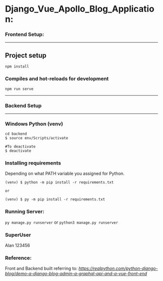 # Django_Vue_Apollo_Blog_Application:


### Frontend Setup:
___________________________
## Project setup
```
npm install
```

### Compiles and hot-reloads for development
```
npm run serve
```

___________________________
### Backend Setup
___________________________

### Windows Python (venv)
```
cd backend
$ source env/Scripts/activate

#To deactivate
$ deactivate
```

### Installing requirements
Depending on what PATH variable you assigned for Python.
```
(venv) $ python -m pip install -r requirements.txt

or

(venv) $ py -m pip install -r requirements.txt

```

### Running Server:
`py manage.py runserver`
or
`python3 manage.py runserver`


### SuperUser
Alan
123456


### Reference:
Front and Backend built referring to: 
*https://realpython.com/python-django-blog/demo-a-django-blog-admin-a-graphql-api-and-a-vue-front-end*